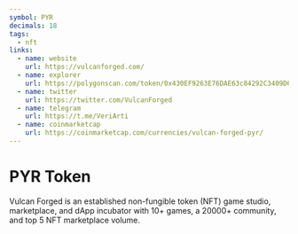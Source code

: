 ```yaml
---
symbol: PYR
decimals: 18
tags:
  - nft
links:
  - name: website
    url: https://vulcanforged.com/
  - name: explorer
    url: https://polygonscan.com/token/0x430EF9263E76DAE63c84292C3409D61c598E9682
  - name: twitter
    url: https://twitter.com/VulcanForged
  - name: telegram
    url: https://t.me/VeriArti
  - name: coinmarketcap
    url: https://coinmarketcap.com/currencies/vulcan-forged-pyr/
---
```


# PYR Token

Vulcan Forged is an established non-fungible token (NFT) game studio, marketplace, and dApp incubator with 10+ games, a 20000+ community, and top 5 NFT marketplace volume.

